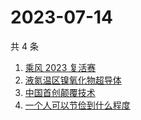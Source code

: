 # 2023-07-14

共 4 条

<!-- BEGIN ZHIHUSEARCH -->
<!-- 最后更新时间 Fri Jul 14 2023 01:11:26 GMT+0800 (China Standard Time) -->
1. [乘风 2023 复活赛](https://www.zhihu.com/search?q=乘风%202023%20复活赛)
1. [液氮温区镍氧化物超导体](https://www.zhihu.com/search?q=液氮温区镍氧化物超导体)
1. [中国首创颠覆技术](https://www.zhihu.com/search?q=中国首创颠覆技术)
1. [一个人可以节俭到什么程度](https://www.zhihu.com/search?q=一个人可以节俭到什么程度)
<!-- END ZHIHUSEARCH -->
